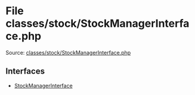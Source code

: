 File classes/stock/StockManagerInterface.php
=========

Source: [classes/stock/StockManagerInterface.php](https://github.com/PrestaShop/PrestaShop/blob/1.6.0.4/classes/stock/StockManagerInterface.php)

Interfaces
----------

* [StockManagerInterface](interface.StockManagerInterface.md)


